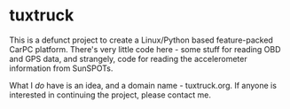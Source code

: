 tuxtruck
========

This is a defunct project to create a Linux/Python based feature-packed CarPC
platform. There's very little code here - some stuff for reading OBD and GPS
data, and strangely, code for reading the accelerometer information from
SunSPOTs. 

What I *do* have is an idea, and a domain name - tuxtruck.org. If anyone is
interested in continuing the project, please contact me.
